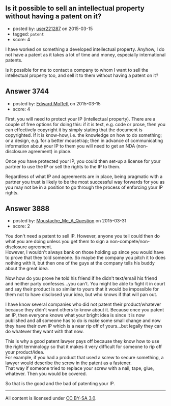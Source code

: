 ## Is it possible to sell an intellectual property without having a patent on it?

- posted by: [user221287](https://stackexchange.com/users/1338926/user221287) on 2015-03-15
- tagged: `patent`
- score: 4

I have worked on something a developed intellectual property. Anyhow, I do not have a patent as it takes a lot of time and money, especially international patents.

Is it possible for me to contact a company to whom I want to sell the intellectual property too, and sell it to them without having a patent on it?


## Answer 3744

- posted by: [Edward Moffett](https://stackexchange.com/users/4961599/edward-moffett) on 2015-03-15
- score: 4

First, you will need to protect your IP (intellectual property). There are a couple of free options for doing this: if it is text, e.g. code or prose, then you can effectively copyright it by simply stating that the document is copyrighted. If it is know-how, i.e. the knowledge on how to do something; or a design, e.g. for a better mousetrap; then in advance of communicating information about your IP to them you will need to get an NDA (non-disclosure agreement) in place.

Once you have protected your IP, you could then set-up a license for your partner to use the IP or sell the rights to the IP to them.

Regardless of what IP and agreements are in place, being pragmatic with a partner you trust is likely to be the most successful way forwards for you as you may not be in a position to go through the process of enforcing your IP rights.


## Answer 3888

- posted by: [Moustache_Me_A_Question](https://stackexchange.com/users/4391602/moustache-me-a-question) on 2015-03-31
- score: 2

You don't need a patent to sell IP.  However, anyone you tell could then do what you are doing unless you get them to sign a non-compete/non-disclosure agreement. <br />
 However, I wouldn't always bank on those holding up since you would have to prove that they told someone.  So maybe the company you pitch it to does nothing with it, but then one of the guys at the company tells his buddy about the great idea.  

Now how do you prove he told his friend if he didn't text/email his friend and neither party confesses...you can't.  You might be able to fight it in court and say their product is so similar to yours that it would be impossible for them not to have disclosed your idea, but who knows if that will pan out.

I have know several companies who did not patent their product/whatever because they didn't want others to know about it.  Because once you patent an IP, then everyone knows what your bright idea is since it is now published and all someone has to do is make some small change and now they have their own IP which is a near rip off of yours...but legally they can do whatever they want with that now.  

This is why a good patent lawyer pays off because they know how to use the right terminology so that it makes it very difficult for someone to rip off your product/idea.  <br />
For example, if you had a product that used a screw to secure something, a lawyer would describe the screw in the patent as a fastener.<br />That way if someone tried to replace your screw with a nail, tape, glue, whatever. Then you would be covered.

So that is the good and the bad of patenting your IP.



---

All content is licensed under [CC BY-SA 3.0](https://creativecommons.org/licenses/by-sa/3.0/).

